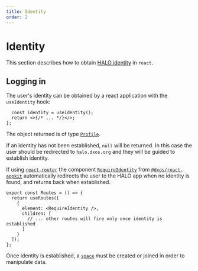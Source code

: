 ```yaml
---
title: Identity
order: 2
---
```


# Identity

This section describes how to obtain [HALO identity](../identity) in `react`.

## Logging in

The user's identity can be obtained by a react application with the `useIdentity` hook:

```tsx file=./snippets/use-identity.tsx#L5-
  const identity = useIdentity();
  return <>{/* ... */}</>;
};
```

The object returned is of type [`Profile`](/api/@dxos/client/interfaces/Profile).

If an identity has not been established, `null` will be returned. In this case the user should be redirected to `halo.dxos.org` and they will be guided to establish identity.

If using [`react-router`](https://www.npmjs.com/package/react-router) the component [`RequireIdentity`]() from [`@dxos/react-appkit`]() automatically redirects the user to the HALO app when no identity is found, and returns back when established.

```tsx file=./snippets/require-identity.tsx#L5-
export const Routes = () => {
  return useRoutes([
    {
      element: <RequireIdentity />,
      children: [
        // ... other routes will fire only once identity is established
      ]
    }
  ]);
};
```

Once identity is established, a [`space`](spaces) must be created or joined in order to manipulate data.
